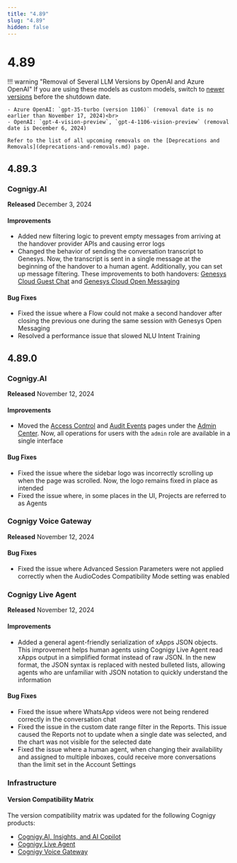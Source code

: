 ```yaml
---
title: "4.89"
slug: "4.89"
hidden: false
---
```


# 4.89

!!! warning "Removal of Several LLM Versions by OpenAI and Azure OpenAI"
    If you are using these models as custom models, switch to [newer versions](../ai/empower/llms/model-support-by-feature.md) before the shutdown date.

    - Azure OpenAI: `gpt-35-turbo (version 1106)` (removal date is no earlier than November 17, 2024)<br>
    - OpenAI: `gpt-4-vision-preview`, `gpt-4-1106-vision-preview` (removal date is December 6, 2024)

    Refer to the list of all upcoming removals on the [Deprecations and Removals](deprecations-and-removals.md) page.

## 4.89.3

### Cognigy.AI

**Released** December 3, 2024

#### Improvements

- Added new filtering logic to prevent empty messages from arriving at the handover provider APIs and causing error logs
- Changed the behavior of sending the conversation transcript to Genesys. Now, the transcript is sent in a single message at the beginning of the handover to a human agent. Additionally, you can set up message filtering. These improvements to both handovers: [Genesys Cloud Guest Chat](../ai/escalate/handover-reference/genesys-cloud-guest-chat.md#optional-filter-transcript-messages) and [Genesys Cloud Open Messaging](../ai/escalate/handover-reference/genesys-cloud-open-messaging.md#optional-filter-transcript-messages)

#### Bug Fixes

- Fixed the issue where a Flow could not make a second handover after closing the previous one during the same session with Genesys Open Messaging
- Resolved a performance issue that slowed NLU Intent Training

## 4.89.0

### Cognigy.AI

**Released** November 12, 2024

#### Improvements

- Moved the [Access Control](../ai/administer/access/admin-center/access-control.md) and [Audit Events](../ai/administer/access/admin-center/audit-events.md) pages under the [Admin Center](../ai/administer/access/admin-center/overview.md). Now, all operations for users with the `admin` role are available in a single interface

#### Bug Fixes

- Fixed the issue where the sidebar logo was incorrectly scrolling up when the page was scrolled. Now, the logo remains fixed in place as intended
- Fixed the issue where, in some places in the UI, Projects are referred to as Agents

### Cognigy Voice Gateway

**Released** November 12, 2024

#### Bug Fixes

- Fixed the issue where Advanced Session Parameters were not applied correctly when the AudioCodes Compatibility Mode setting was enabled

### Cognigy Live Agent

**Released** November 12, 2024

#### Improvements

- Added a general agent-friendly serialization of xApps JSON objects. This improvement helps human agents using Cognigy Live Agent read xApps output in a simplified format instead of raw JSON. In the new format, the JSON syntax is replaced with nested bulleted lists, allowing agents who are unfamiliar with JSON notation to quickly understand the information

#### Bug Fixes

- Fixed the issue where WhatsApp videos were not being rendered correctly in the conversation chat
- Fixed the issue in the custom date range filter in the Reports. This issue caused the Reports not to update when a single date was selected, and the chart was not visible for the selected date
- Fixed the issue where a human agent, when changing their availability and assigned to multiple inboxes, could receive more conversations than the limit set in the Account Settings

### Infrastructure

#### Version Compatibility Matrix

The version compatibility matrix was updated for the following Cognigy products:

- [Cognigy.AI, Insights, and AI Copilot](../ai/installation/version-compatibility-matrix.md)
- [Cognigy Live Agent](../live-agent/installation/deployment/version-compatibility-matrix.md)
- [Cognigy Voice Gateway](../voice-gateway/installation/version-compatibility-matrix.md)